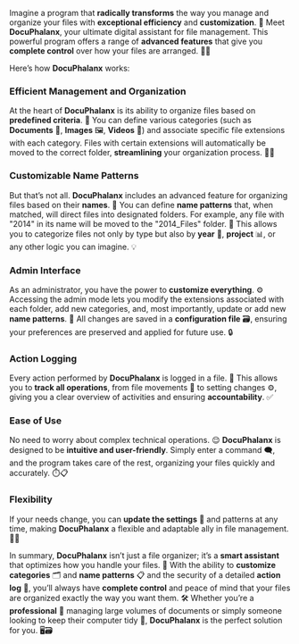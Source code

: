 Imagine a program that **radically transforms** the way you manage and organize your files with **exceptional efficiency** and **customization**. 🚀 Meet **DocuPhalanx**, your ultimate digital assistant for file management. This powerful program offers a range of **advanced features** that give you **complete control** over how your files are arranged. 📁✨

Here’s how **DocuPhalanx** works:

### **Efficient Management and Organization** 
At the heart of **DocuPhalanx** is its ability to organize files based on **predefined criteria**. 📂 You can define various categories (such as **Documents** 📄, **Images** 🖼️, **Videos** 🎥) and associate specific file extensions with each category. Files with certain extensions will automatically be moved to the correct folder, **streamlining** your organization process. 🔄📂

### **Customizable Name Patterns** 
But that’s not all. **DocuPhalanx** includes an advanced feature for organizing files based on their **names**. 📝 You can define **name patterns** that, when matched, will direct files into designated folders. For example, any file with "2014" in its name will be moved to the "2014_Files" folder. 📅 This allows you to categorize files not only by type but also by **year** 📆, **project** 📊, or any other logic you can imagine. 💡

### **Admin Interface** 
As an administrator, you have the power to **customize everything**. ⚙️ Accessing the admin mode lets you modify the extensions associated with each folder, add new categories, and, most importantly, update or add new **name patterns**. 🔧 All changes are saved in a **configuration file** 🗃️, ensuring your preferences are preserved and applied for future use. 🔒

### **Action Logging** 
Every action performed by **DocuPhalanx** is logged in a file. 📜 This allows you to **track all operations**, from file movements 📂 to setting changes ⚙️, giving you a clear overview of activities and ensuring **accountability**. ✅

### **Ease of Use** 
No need to worry about complex technical operations. 😌 **DocuPhalanx** is designed to be **intuitive and user-friendly**. Simply enter a command 🗨️, and the program takes care of the rest, organizing your files quickly and accurately. ⏱️📋

### **Flexibility** 
If your needs change, you can **update the settings** 🔄 and patterns at any time, making **DocuPhalanx** a flexible and adaptable ally in file management. 🔄🔧

In summary, **DocuPhalanx** isn’t just a file organizer; it’s a **smart assistant** that optimizes how you handle your files. 🌟 With the ability to **customize categories** 🗂️ and **name patterns** 📋 and the security of a detailed **action log** 📝, you’ll always have **complete control** and peace of mind that your files are organized exactly the way you want them. 🛠️ Whether you’re a **professional** 👔 managing large volumes of documents or simply someone looking to keep their computer tidy 🧹, **DocuPhalanx** is the perfect solution for you. 🖥️🗃️
